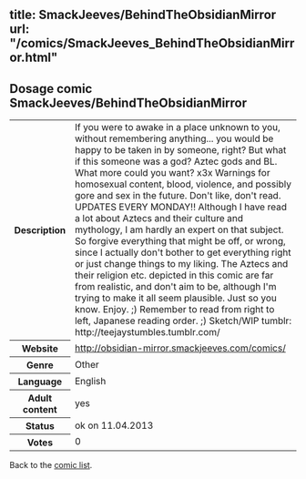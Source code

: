 title: SmackJeeves/BehindTheObsidianMirror
url: "/comics/SmackJeeves_BehindTheObsidianMirror.html"
---
Dosage comic SmackJeeves/BehindTheObsidianMirror
-----------------------------------------

<table class="comicinfo">
<tr>
<th>Description</th><td>If you were to awake in a place unknown to you, without remembering anything... you would be happy to be taken in by someone, right? But what if this someone was a god? Aztec gods and BL. What more could you want? x3x Warnings for homosexual content, blood, violence, and possibly gore and sex in the future. Don't like, don't read. UPDATES EVERY MONDAY!! Although I have read a lot about Aztecs and their culture and mythology, I am hardly an expert on that subject. So forgive everything that might be off, or wrong, since I actually don't bother to get everything right or just change things to my liking. The Aztecs and their religion etc. depicted in this comic are far from realistic, and don't aim to be, although I'm trying to make it all seem plausible. Just so you know. Enjoy. ;) Remember to read from right to left, Japanese reading order. ;) Sketch/WIP tumblr: http://teejaystumbles.tumblr.com/</td>
</tr>
<tr>
<th>Website</th><td><a href="http://obsidian-mirror.smackjeeves.com/comics/">http://obsidian-mirror.smackjeeves.com/comics/</a></td>
</tr>
<tr>
<th>Genre</th><td>Other</td>
</tr>
<tr>
<th>Language</th><td>English</td>
</tr>
<tr>
<th>Adult content</th><td>yes</td>
</tr>
<tr>
<th>Status</th><td>ok on 11.04.2013</td>
</tr>
<tr>
<th>Votes</th><td>0</div></td>
</tr>
</table>

Back to the [comic list](../comic-index.html).

